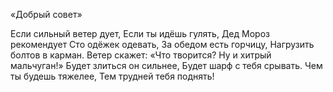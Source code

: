 «Добрый совет»

Если сильный ветер дует,
Если ты идёшь гулять,
Дед Мороз рекомендует
Сто одёжек одевать,
За обедом есть горчицу,
Нагрузить болтов в карман.
Ветер скажет: «Что творится?
Ну и хитрый мальчуган!»
Будет злиться он сильнее,
Будет шарф с тебя срывать.
Чем ты будешь тяжелее,
Тем трудней тебя поднять!

